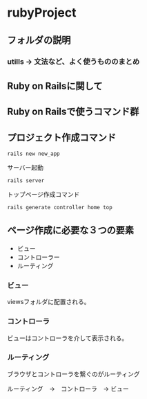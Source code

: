 # rubyProject

## フォルダの説明

### utills -> 文法など、よく使うもののまとめ

## Ruby on Railsに関して

## Ruby on Railsで使うコマンド群

## プロジェクト作成コマンド
```
rails new new_app
```
サーバー起動
```
rails server
```

トップページ作成コマンド
```
rails generate controller home top
```

## ページ作成に必要な３つの要素

- ビュー
- コントローラー
- ルーティング


### ビュー
viewsフォルダに配置される。

### コントローラ
ビューはコントローラを介して表示される。

### ルーティング
ブラウザとコントローラを繋ぐのがルーティング

ルーティング　→　コントローラ　→ ビュー
